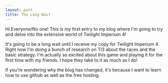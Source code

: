 ```yaml
---
layout: post
title: The Long Wait
---
```


Hi Everyone/No one! This is my first entry to my blog where I'm going to try and delve into the extensive world of Twilight Imperium 4! 

It's going to be a long wait until I receive my copy for Twilight Imperium 4. Right now I'm doing a bunch of research on TI3 about the races and the basic strategy. I'm actually so excited about this game and playing it for the first time with my friends. I hope they take to it as much as I do!

If you're wondering why the blog has changed, it's because I want to learn how to use github as well as the free hosting.
